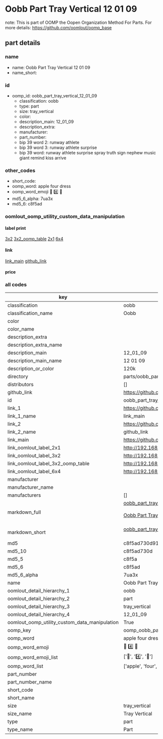 # Oobb Part Tray Vertical 12 01 09  

note: This is part of OOMP the Oopen Organization Method For Parts. For more details: https://github.com/oomlout/oomp_base

##  part details





### name
* name: Oobb Part Tray Vertical 12 01 09
* name_short: 
### id
* oomp_id: oobb_part_tray_vertical_12_01_09
  * classification: oobb
  * type: part
  * size: tray_vertical
  * color: 
  * description_main: 12_01_09
  * description_extra: 
  * manufacturer: 
  * part_number: 
  * bip 39 word 2: runway athlete
  * bip 39 word 3: runway athlete surprise
  * bip 39 word: runway athlete surprise spray truth sign nephew music giant remind kiss arrive

### other_codes
* short_code: 
* oomp_word: apple four dress
* oomp_word_emoji :apple: :four: :dress:
* md5_6_alpha: 7ua3x
* md5_6: c8f5ad






### oomlout_oomp_utility_custom_data_manipulation
#### label print
[3x2](http://192.168.1.245:1112/?label=oomp%207ua3x)
[3x2_oomp_table](http://192.168.1.107:1112/?label=oomp%207ua3x)
[2x1](http://192.168.1.242:1112/?label=oomp%207ua3x)
[6x4](http://192.168.1.55:1112/?label=oomp%207ua3x)    

#### link

[link_main](https://github.com/oomlout/oomlout_oomp_current_version_messy/tree/main/parts/oobb_part_tray_vertical_12_01_09) [github_link](https://github.com/oomlout/oomlout_oomp_part_src/tree/main/parts/oobb_part_tray_vertical_12_01_09)                             

#### price







### all codes 
| key | value |  
| --- | --- |  
| classification | oobb |  
| classification_name | Oobb |  
| color |  |  
| color_name |  |  
| description_extra |  |  
| description_extra_name |  |  
| description_main | 12_01_09 |  
| description_main_name | 12 01 09 |  
| description_or_color | 120k |  
| directory | parts/oobb_part_tray_vertical_12_01_09 |  
| distributors | [] |  
| github_link | https://github.com/oomlout/oomlout_oomp_part_src/tree/main/parts/oobb_part_tray_vertical_12_01_09 |  
| id | oobb_part_tray_vertical_12_01_09 |  
| link_1 | https://github.com/oomlout/oomlout_oomp_current_version_messy/tree/main/parts/oobb_part_tray_vertical_12_01_09 |  
| link_1_name | link_main |  
| link_2 | https://github.com/oomlout/oomlout_oomp_part_src/tree/main/parts/oobb_part_tray_vertical_12_01_09 |  
| link_2_name | github_link |  
| link_main | https://github.com/oomlout/oomlout_oomp_current_version_messy/tree/main/parts/oobb_part_tray_vertical_12_01_09 |  
| link_oomlout_label_2x1 | http://192.168.1.242:1112/?label=oomp%207ua3x |  
| link_oomlout_label_3x2 | http://192.168.1.245:1112/?label=oomp%207ua3x |  
| link_oomlout_label_3x2_oomp_table | http://192.168.1.107:1112/?label=oomp%207ua3x |  
| link_oomlout_label_6x4 | http://192.168.1.55:1112/?label=oomp%207ua3x |  
| manufacturer |  |  
| manufacturer_name |  |  
| manufacturers | [] |  
| markdown_full | [oobb_part_tray_vertical_12_01_09](https://github.com/oomlout/oomlout_oomp_current_version_messy/tree/main/parts/oobb_part_tray_vertical_12_01_09)<br>[](https://github.com/oomlout/oomlout_oomp_current_version_messy/tree/main/parts/oobb_part_tray_vertical_12_01_09)<br>[Oobb Part Tray Vertical 12 01 09](https://github.com/oomlout/oomlout_oomp_current_version_messy/tree/main/parts/oobb_part_tray_vertical_12_01_09)<br><br> |  
| markdown_short | [oobb_part_tray_vertical_12_01_09](https://github.com/oomlout/oomlout_oomp_current_version_messy/tree/main/parts/oobb_part_tray_vertical_12_01_09)<br><br> |  
| md5 | c8f5ad730d91f28b2174ed2fb4c38deb |  
| md5_10 | c8f5ad730d |  
| md5_5 | c8f5a |  
| md5_6 | c8f5ad |  
| md5_6_alpha | 7ua3x |  
| name | Oobb Part Tray Vertical 12 01 09 |  
| oomlout_detail_hierarchy_1 | oobb |  
| oomlout_detail_hierarchy_2 | part |  
| oomlout_detail_hierarchy_3 | tray_vertical |  
| oomlout_detail_hierarchy_4 | 12_01_09 |  
| oomlout_oomp_utility_custom_data_manipulation | True |  
| oomp_key | oomp_oobb_part_tray_vertical_12_01_09 |  
| oomp_word | apple four dress |  
| oomp_word_emoji | :apple: :four: :dress: |  
| oomp_word_emoji_list | [':apple:', ':four:', ':dress:'] |  
| oomp_word_list | ['apple', 'four', 'dress'] |  
| part_number |  |  
| part_number_name |  |  
| short_code |  |  
| short_name |  |  
| size | tray_vertical |  
| size_name | Tray Vertical |  
| type | part |  
| type_name | Part |  

